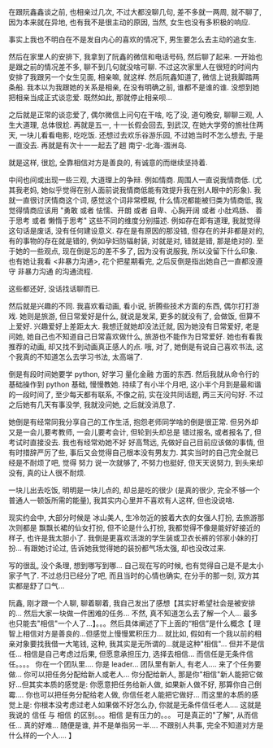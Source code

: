 在跟阮鑫鑫谈之前, 也相亲过几次, 不过大都没聊几句, 差不多就一两周, 就不聊了, 因为本来就在异地, 也有我不是很主动的原因, 当然, 女生也没有多积极的响应.

事实上我也不明白在不是发自内心的喜欢的情况下, 男生要怎么去主动的追女生.

然后在家里人的安排下, 我拿到了阮鑫的微信和电话号码, 然后聊了起来. 一开始也是跟之前的情况差不多, 聊不到几句就没啥可聊. 不过这次家里人在很短的时间内安排了我跟另一个女生见面, 相亲嘛, 就这样. 然后阮鑫知道了, 微信上说我脚踏两条船. 我本以为我跟她的关系是相亲, 在没有明确之前, 谁都不是谁的谁. 没想到她把相亲当成正式谈恋爱. 既然如此, 那就停止相亲呗...

之后就是正常的谈恋爱了, 偶尔微信上问句在干啥, 吃了没, 道句晚安, 聊聊三观, 人生大道理, 总体很尬. 再就是五一, 十一长假会回去, 到武汉, 在她大学旁的旅社住两天, 一块儿看看电影, 吃吃饭. 还想过去欢乐谷游乐园, 不过她当时不怎么想去, 于是一直没去. 再就是有次十一一起去了趟 南宁-北海-涠洲岛.

就是这样, 很尬, 全靠相信对方是善良的, 有诚意的而继续坚持着.

中间也间或出现一些三观, 大道理上的争辩. 例如情商. 周围人一直说我情商低. (尤其我老妈, 她似乎觉得在别人面前说我情商低能有效提升我在别人眼中的形象). 我就一直很讨厌情商这个词, 感觉这个词非常模糊, 什么情况都能被归类为情商低, 我觉得情商应该用 "勇敢 或者 怯懦、开朗 或者 自卑、心胸开阔 或者 小肚鸡肠、 善于思考 或者 懒惰于思考" 这些不同的维度分别描述. 例如存在即有道理, 我就觉得这句话是废话, 没有任何建设意义. 存在是有原因的那没错, 但存在的并非都是对的, 有的事物的存在就是错的, 例如孕妇防辐射装, 对就是对, 错就是错, 那是绝对的. 至于她的一些观点, 现在倒是忘的差不多了, 因为没有说服我, 所以没留下什么印象.
也有她让我看 <非暴力沟通>, 花个把星期看完, 之后反倒是指出她自己一直都没遵守 非暴力沟通 的沟通流程.

这些都还好, 没话找话聊而已. 

然后就是兴趣的不同. 我喜欢看动画, 看小说, 折腾些技术方面的东西, 偶尔打打游戏. 她则是旅游, 但日常爱好是什么, 就说是发呆, 更多的就没有了, 会做饭, 但算不上爱好. 兴趣爱好上差距太大. 我想迁就她却没法迁就, 因为她没有日常爱好, 老是问她, 她自己也不知道自己日常喜欢做什么, 旅游也不能作为日常爱好. 她也有看我推荐的动画, 却又找不到动画真正感人的点. 哦, 对了, 她倒是有说自己喜欢书法, 这个我真的不知道怎么去学习书法, 太高端了.

倒是有段时间她要学 python, 好学习 量化金融 方面的东西. 然后我就从命令行的基础操作到 python 基础, 慢慢教她. 持续了有小半个月吧, 这小半个月到是最和谐的一段时间了, 至少每天都有联系, 不像之前, 实在没共同话题, 两三天问句好. 不过之后她有几天有事没学, 我就没问她, 之后就没消息了.

她倒是有经常同我分享自己的工作生活, 抱怨老师同学啥的倒是很正常. 但另外却又是一会儿要考教师, 一会儿要考会计, 但轮到头却总是 错过报名, 或者报名了, 但考试时直接没去. 我也有经常劝她不好 好高骛远, 先做好自己目前应该做的事情, 但有时措辞严厉了些, 事后又会觉得自己根本没有男友力. 其实当时的自己完全就已经是不耐烦了吧, 觉得 努力 说一次就够了, 不努力也挺好, 但天天说努力, 到头来却没有, 真的让人很不耐烦.

一块儿出去吃饭, 明明是一块儿点的, 却总是吃的很少 (是真的很少, 完全不够一个普通人一顿饭所需的能量), 我其实内心里并不喜欢有人这样, 但也没说啥.

现实约会中, 大部分时候是 冰山美人, 生冷勿近的披着大衣的女强人打扮, 去旅游那次则都是 飘飘长裙的仙女打扮, 但不论是什么打扮, 我都觉得不像是能好好接近的样子, 也许是我太胆小了. 我倒是更喜欢活泼的学生装或卫衣长裤的邻家小妹的打扮... 有跟她讨论过, 告诉她我觉得她的装扮都气场太强, 却也没改过来.

写的很乱, 没个条理, 想到哪写到哪... 自己现在写的时候, 也有觉得自己是不是太小家子气了. 不过总归已经分了吧, 而且当时的心情也确实, 在分手的那一刻, 双方其实都是舒了口气...




阮鑫, 刚才跟一个人聊, 聊着聊着, 我自己发出了感想【其实好希望社会是被安排的... 然后大家一块做一件困难的任务... 不然, 真不知道怎么去了解一个人... 最多也只能去"相信"一个人了...】。。。然后具体阐述了下上面的“相信”是什么概念【
理智上相信对方是善良的...但感觉上慢慢累积压力...
就比如, 假如有一个我以前的相亲对象要找我借一大笔钱, 这种, 我其实是无所谓的...就是这种"相信"... 但并不是信任... 
相信是自己考虑过后果, 但愿意承担压力, 选择去相信... 而信任是无条件信任。。。。
你在一个团队里.... 你是 leader... 团队里有新人, 有老人.... 来了个任务要做... 你可以把任务分配给新人或老人... 你分配给新人, 那是你"相信"新人能把它做好...但其实本质的感觉是: 你愿意把任务给新人做, 如果新人做不好, 那算你自己倒霉....  你也可以把任务分配给老人做, 你信任老人能把它做好... 而这里的本质的感觉上是: 你根本没考虑过老人如果做不好怎么办, 你就是无条件信任老人....
这就是我说的  信任  与  相信  的区别。。。相信 是有压力的。。。
可是真正的"了解", 从而信任... 真的好难... 随便是谁, 并不是单指另一半.... 不跟别人共事, 完全不知道对方是什么样的一个人....
】
